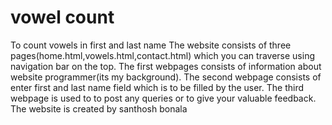 # vowel count
To count vowels in first and last name
The website consists of three pages(home.html,vowels.html,contact.html) which you can traverse using navigation bar on the top.
The first webpages consists of information about website programmer(its my background).
The second webpage consists of enter first and last name field which is to be filled by the user.
The third webpage is used to to post any queries or to give your valuable feedback. 
The website is created by santhosh bonala

